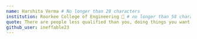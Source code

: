 ```yaml
--- 
name: Harshita Verma # No longer than 28 characters 
institution: Roorkee College of Engineering 🚩 # no longer than 58 characters 
quote: There are people less qualified than you, doing things you want to do, because they believe in themselves and take action # no longer than 100 characters, avoid using quotes(") to guarantee the format remains the same. 
github_user: ineffable23 
---
```

